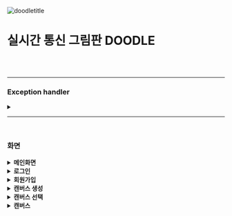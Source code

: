 ![doodletitle](https://github.com/1argeD/doodleSV/assets/94172354/ae411105-454b-415c-9837-422062d67fe4)
</br>
<h1>실시간 통신 그림판 DOODLE</h1>
</br>
</hr>

<br>
<hr>
<h3>Exception handler</h3>
<details>
<summary>
</summary>
<ul>
컨트롤러
   
![익셉션 컨트롤러](https://github.com/1argeD/doodleSV/assets/94172354/1845731e-e984-4f5a-ac0e-f20273f4aa98)

enum
![익셉션 enum](https://github.com/1argeD/doodleSV/assets/94172354/8e2ff454-4172-4962-9b6b-7451d403b13f)

출력
![에러출력](https://github.com/1argeD/doodleSV/assets/94172354/eedf878c-45bf-42f6-9330-59068c1e7179)
<ul>
</details>
<hr>
<br>

<h3>화면</h3>

<details>
   <summary><b>메인화면</b></summary>
  <ul>

  ![시작화면](https://github.com/1argeD/doodleSV/assets/94172354/fa528e60-7528-4938-8875-a5b1f725c4e7)
  </ul>
  
</details>
<details>
   <summary><b>로그인</b></summary>
  <ul>
    
  ![로그인 페이지](https://github.com/1argeD/doodleSV/assets/94172354/819caffa-444c-4c07-b4ee-cdefda8d1f52)
  </ul>
  
</details>
<details>
   <summary><b>회원가입</b></summary>
  <ul>
    
  ![회원가입 페이지](https://github.com/1argeD/doodleSV/assets/94172354/a6e78c58-1ace-44b3-9d9b-08f4f7cb1b9b)
  </ul>
  
</details>
<details>
   <summary><b>캔버스 생성</b></summary>
  <ul>
    
  ![켄버스 생성](https://github.com/1argeD/doodleSV/assets/94172354/7505d26a-6443-4971-ae96-a0c46cb45834)
  </ul>
  
</details>
<details>
   <summary><b>캔버스 선택</b></summary>
  <ul>
  
  ![켄버스 선택](https://github.com/1argeD/doodleSV/assets/94172354/41ce475a-108f-4b71-910a-e04fb7bec6bc)
  </ul>
  
</details>
<details>
   <summary><b>캔버스</b></summary>
  <ul>
  
  ![캔버스](https://github.com/1argeD/doodleSV/assets/94172354/b5fa3625-0e74-44ea-b0c1-350fc0b9b2ad)
  </ul>
  
</details>









